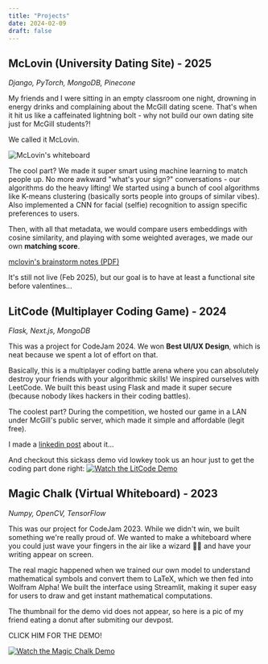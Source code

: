 ```yaml
---
title: "Projects"
date: 2024-02-09
draft: false
---
```


## McLovin (University Dating Site) - 2025

*Django, PyTorch, MongoDB, Pinecone*

My friends and I were sitting in an empty classroom one night, drowning in energy drinks and complaining about the McGill dating scene. That's when it hit us like a caffeinated lightning bolt - why not build our own dating site just for McGill students?!

We called it McLovin.

![McLovin's whiteboard](/images/mclovinboard.jpg)

The cool part? We made it super smart using machine learning to match people up. No more awkward "what's your sign?" conversations - our algorithms do the heavy lifting! We started using a bunch of cool algorithms like K-means clustering (basically sorts people into groups of similar vibes). Also implemented a CNN for facial (selfie) recognition to assign specific preferences to users.

Then, with all that metadata, we would compare users embeddings with cosine similarity, and playing with some weighted averages, we made our own **matching score**.

[mclovin's brainstorm notes (PDF)](/images/mclovinnotes.pdf)

It's still not live (Feb 2025), but our goal is to have at least a functional site before valentines...



## LitCode (Multiplayer Coding Game) - 2024
*Flask, Next.js, MongoDB*

This was a project for CodeJam 2024. We won **Best UI/UX Design**, which is neat because we spent a lot of effort on that.

Basically, this is a multiplayer coding battle arena where you can absolutely destroy your friends with your algorithmic skills!
We inspired ourselves with LeetCode.
We built this beast using Flask and made it super secure (because nobody likes hackers in their coding battles).

The coolest part? During the competition, we hosted our game in a LAN under McGill's public server, which made it simple and affordable (legit free).

I made a [linkedin post](https://www.linkedin.com/posts/william-kiem-lafond-98ab61233_yay-we-won-i-mean-sorta-kevin-activity-7271293667343052801-0rF8?utm_source=share&utm_medium=member_desktop&rcm=ACoAADpepjoBIb-qvilUNkX0e7Izchf9AOm7M5U) about it...



And checkout this sickass demo vid lowkey took us an hour just to get the coding part done right:
[![Watch the LitCode Demo](https://img.youtube.com/vi/Hg4UC5cIdhc/maxresdefault.jpg)](https://www.youtube.com/watch?v=Hg4UC5cIdhc)

## Magic Chalk (Virtual Whiteboard) - 2023
*Numpy, OpenCV, TensorFlow*

This was our project for CodeJam 2023. While we didn't win, we built something we're really proud of. We wanted to make a whiteboard where you could just wave your fingers in the air like a wizard 🧙‍♂️ and have your writing appear on screen.

The real magic happened when we trained our own model to understand mathematical symbols and convert them to LaTeX, which we then fed into Wolfram Alpha! We built the interface using Streamlit, making it super easy for users to draw and get instant mathematical computations.

The thumbnail for the demo vid does not appear, so here is a pic of my friend eating a donut after submiting our devpost.

CLICK HIM FOR THE DEMO!

[![Watch the Magic Chalk Demo](/images/orlol.png)](https://www.youtube.com/watch?v=Cy3BYuwWMK0)
